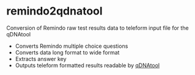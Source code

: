 # remindo2qdnatool
Conversion of Remindo raw test results data to teleform input file for the qDNAtool

* Converts Remindo multiple choice questions
* Converts data long format to wide format
* Extracts answer key
* Outputs teleform formatted results readable by [qDNAtool](https://www.qdnatool.org)
